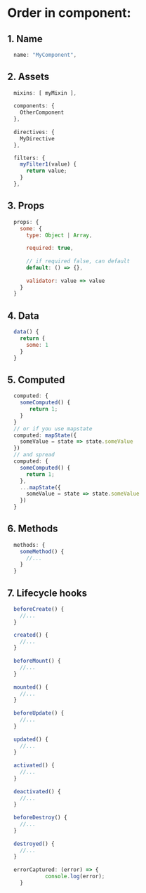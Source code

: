 # Order in component:

## 1. Name
```javascript
  name: "MyComponent",
```
## 2. Assets
```javascript
  mixins: [ myMixin ],
  
  components: {
    OtherComponent
  },
  
  directives: {
    MyDirective
  },

  filters: {
    myFilter1(value) {
      return value;
    }
  },
```

## 3. Props
```javascript
  props: {
    some: {
      type: Object | Array,
      
      required: true,
      
      // if required false, can default
      default: () => {},
 
      validator: value => value
    }
  }
```

## 4. Data
```javascript
  data() {
    return {
      some: 1
    }
  }
```

## 5. Computed
```javascript
  computed: {
    someComputed() {
       return 1;
    }
  }
  // or if you use mapstate
  computed: mapState({
    someValue = state => state.someValue
  })
  // and spread
  computed: {
    someComputed() {
      return 1;
    },
    ...mapState({
      someValue = state => state.someValue
    })
  }
```

## 6. Methods
```javascript
  methods: {
    someMethod() {
      //...
    }
  }
```

## 7. Lifecycle hooks
```javascript
  beforeCreate() {
    //...
  }

  created() {
    //...
  }
  
  beforeMount() {
    //...
  }
  
  mounted() {
    //...
  }
  
  beforeUpdate() {
    //...
  }
  
  updated() {
    //...
  }
  
  activated() {
    //...
  }
  
  deactivated() {
    //...
  }
  
  beforeDestroy() {
    //...
  }
  
  destroyed() {
    //...
  }
  
  errorCaptured: (error) => {
			console.log(error);
	}
```
